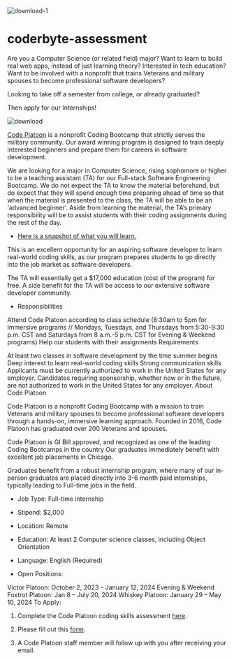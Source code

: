 ![download-1](https://github.com/rixiobarrios/coderbyte-assessment/assets/55994508/e06f0ec7-b80a-4cbd-a08a-0a1cb798c4ac)
# coderbyte-assessment

Are you a Computer Science (or related field) major? Want to learn to build real web apps, instead of just learning theory? Interested in tech education? Want to be involved with a nonprofit that trains Veterans and military spouses to become professional software developers?

Looking to take off a semester from college, or already graduated?

Then apply for our Internships!

![download](https://github.com/rixiobarrios/coderbyte-assessment/assets/55994508/284258dd-3d81-4065-9f8e-38c3a8dae3e6)

[Code Platoon](https://www.codeplatoon.org/) is a nonprofit Coding Bootcamp that strictly serves the military community. Our award winning program is designed to train deeply interested beginners and prepare them for careers in software development.

We are looking for a major in Computer Science, rising sophomore or higher to be a teaching assistant (TA) for our Full-stack Software Engineering Bootcamp. We do not expect the TA to know the material beforehand, but do expect that they will spend enough time preparing ahead of time so that when the material is presented to the class, the TA will be able to be an ‘advanced beginner’. Aside from learning the material, the TA’s primary responsibility will be to assist students with their coding assignments during the rest of the day.

 - [Here is a snapshot of what you will learn.](https://www.codeplatoon.org/full-stack/course-curriculum/)

This is an excellent opportunity for an aspiring software developer to learn real-world coding skills, as our program prepares students to go directly into the job market as software developers.

The TA will essentially get a $17,000 education (cost of the program) for free. A side benefit for the TA will be access to our extensive software developer community.

- Responsibilities

Attend Code Platoon according to class schedule (8:30am to 5pm for Immersive programs // Mondays, Tuesdays, and Thursdays from 5:30-9:30 p.m. CST and Saturdays from 8 a.m.-5 p.m. CST for Evening & Weekend programs)
Help our students with their assignments
Requirements

At least two classes in software development by the time summer begins
Deep interest to learn real-world coding skills
Strong communication skills
Applicants must be currently authorized to work in the United States for any employer. Candidates requiring sponsorship, whether now or in the future, are not authorized to work in the United States for any employer.
About Code Platoon

Code Platoon is a nonprofit Coding Bootcamp with a mission to train Veterans and military spouses to become professional software developers through a hands-on, immersive learning approach. Founded in 2016, Code Platoon has graduated over 200 Veterans and spouses.

Code Platoon is GI Bill approved, and recognized as one of the leading Coding Bootcamps in the country Our graduates immediately benefit with excellent job placements in Chicago.

Graduates benefit from a robust internship program, where many of our in-person graduates are placed directly into 3-6 month paid internships, typically leading to Full-time jobs in the field.

- Job Type: Full-time internship

- Stipend: $2,000

- Location: Remote

- Education: At least 2 Computer science classes, including Object Orientation

- Language: English (Required)

- Open Positions: 

Victor Platoon: October 2, 2023 – January 12, 2024
Evening & Weekend Foxtrot Platoon: Jan 8 – July 20, 2024
Whiskey Platoon: January 29 – May 10, 2024
To Apply:

1) Complete the Code Platoon coding skills assessment [here](https://coderbyte.com/sl-candidate?promo=codeplatoon-13p1p:javascript-asse-nh5h3dhyqt).

2) Please fill out this [form](https://form.jotform.com/230795832187062).

3) A Code Platoon staff member will follow up with you after receiving your email.
